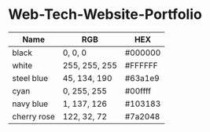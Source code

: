# Web-Tech-Website-Portfolio
| Name      | RGB            | HEX      |
|-----------|----------------|----------|
| black     | 0, 0, 0        | #000000  |
| white     | 255, 255, 255  | #FFFFFF  |
|steel blue | 45, 134, 190   | #63a1e9  |
| cyan      | 0, 255, 255    | #00ffff  |
| navy blue | 1, 137, 126    | #103183  |
|cherry rose| 122, 32, 72    | #7a2048  |

